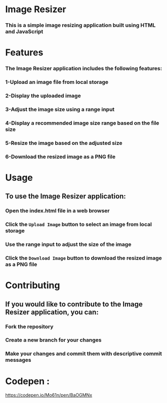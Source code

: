 # Image Resizer

### This is a simple image resizing application built using HTML and JavaScript

# Features

### The Image Resizer application includes the following features:

### 1-Upload an image file from local storage

### 2-Display the uploaded image

### 3-Adjust the image size using a range input

### 4-Display a recommended image size range based on the file size

### 5-Resize the image based on the adjusted size

### 6-Download the resized image as a PNG file

# Usage

## To use the Image Resizer application:

### Open the index.html file in a web browser
### Click the `Upload Image` button to select an image from local storage
### Use the range input to adjust the size of the image
### Click the `Download Image` button to download the resized image as a PNG file

# Contributing

## If you would like to contribute to the Image Resizer application, you can:

### Fork the repository
### Create a new branch for your changes
### Make your changes and commit them with descriptive commit messages

# Codepen :
https://codepen.io/Mo61n/pen/BaOGMNx
